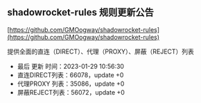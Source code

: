 ## shadowrocket-rules 规则更新公告

[https://github.com/GMOogway/shadowrocket-rules](https://github.com/GMOogway/shadowrocket-rules)

提供全面的直连（DIRECT）、代理（PROXY）、屏蔽（REJECT）列表
- 最后 更新 时间：2023-01-29 10:56:30
- 直连DIRECT列表：66078，update +0
- 代理PROXY 列表：35086，update +0
- 屏蔽REJECT列表：56072，update +0